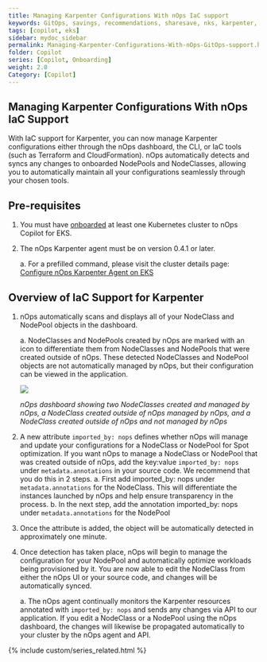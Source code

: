```yaml
---
title: Managing Karpenter Configurations With nOps IaC support
keywords: GitOps, savings, recommendations, sharesave, nks, karpenter, compute copilot
tags: [copilot, eks]
sidebar: mydoc_sidebar
permalink: Managing-Karpenter-Configurations-With-nOps-GitOps-support.html
folder: Copilot
series: [Copilot, Onboarding]
weight: 2.0
Category: [Copilot]
---
```


## Managing Karpenter Configurations With nOps IaC Support

With IaC support for Karpenter, you can now manage Karpenter configurations either through the nOps dashboard, the CLI, or IaC tools (such as Terraform and CloudFormation). nOps automatically detects and syncs any changes to onboarded NodePools and NodeClasses, allowing you to automatically maintain all your configurations seamlessly through your chosen tools.

## Pre-requisites

1. You must have [onboarded](https://help.nops.io/copilot-eks-onboarding.html) at least one Kubernetes cluster to nOps Copilot for EKS.

2. The nOps Karpenter agent must be on version 0.4.1 or later. 

   a. For a prefilled command, please visit the cluster details page: [Configure nOps Karpenter Agent on EKS](https://help.nops.io/Configure-nOps-Kubernetes-Agent-on-EKS.html)

## Overview of IaC Support for Karpenter

1. nOps automatically scans and displays all of your NodeClass and NodePool objects in the dashboard. 

   a. NodeClasses and NodePools created by nOps are marked with an icon to differentiate them from NodeClasses and NodePools that were created outside of nOps. These detected NodeClasses and NodePool objects are not automatically managed by nOps, but their configuration can be viewed in the application.

   ![](https://lh7-us.googleusercontent.com/mEtxOo2h5BH1DWmXJHGDG4eadLDhXV9Ar4QbmnDwdz7On3UwcABRz27GxY5SeVI5ED6-hqwfB-ny-HU0YTXHtmoQNQaR7qmBq19YWsq7RwS5-ILPenxj_UFzjhYL1bSgFiaJRn7hll_QxwLTFETB2Ig)

   _nOps dashboard showing two NodeClasses created and managed by nOps, a NodeClass created outside of nOps managed by nOps, and a NodeClass created outside of nOps and not managed by nOps_

2. A new attribute `imported_by: nops` defines whether nOps will manage and update your configurations for a NodeClass or NodePool for Spot optimization. If you want nOps to manage a NodeClass or NodePool that was created outside of nOps, add the key:value `imported_by: nops` under `metadata.annotations` in your source code. We recommend that you do this in 2 steps.
   a. First add imported_by: nops under `metadata.annotations` for the NodeClass. This will differentiate the instances launched by nOps and help ensure transparency in the process.
   b. In the next step, add the annotation imported_by: nops under `metadata.annotations` for the NodePool

4. Once the attribute is added, the object will be automatically detected in approximately one minute. 

5. Once detection has taken place, nOps will begin to manage the configuration for your NodePool and automatically optimize workloads being provisioned by it. You are now able to edit the NodeClass from either the nOps UI or your source code, and changes will be automatically synced.   

   a. The nOps agent continually monitors the Karpenter resources annotated with `imported_by: nops` and sends any changes via API to our application. If you edit a NodeClass or a NodePool using the nOps dashboard, the changes will likewise be propagated automatically to your cluster by the nOps agent and API. 

{% include custom/series_related.html %}
